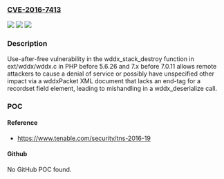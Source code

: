 ### [CVE-2016-7413](https://cve.mitre.org/cgi-bin/cvename.cgi?name=CVE-2016-7413)
![](https://img.shields.io/static/v1?label=Product&message=n%2Fa&color=blue)
![](https://img.shields.io/static/v1?label=Version&message=n%2Fa&color=blue)
![](https://img.shields.io/static/v1?label=Vulnerability&message=n%2Fa&color=brighgreen)

### Description

Use-after-free vulnerability in the wddx_stack_destroy function in ext/wddx/wddx.c in PHP before 5.6.26 and 7.x before 7.0.11 allows remote attackers to cause a denial of service or possibly have unspecified other impact via a wddxPacket XML document that lacks an end-tag for a recordset field element, leading to mishandling in a wddx_deserialize call.

### POC

#### Reference
- https://www.tenable.com/security/tns-2016-19

#### Github
No GitHub POC found.

